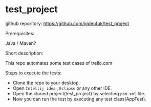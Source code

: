 # test_project

github reporitory: https://github.com/igdeufuk/test_project

Prerequisites: 

Java / Maven?

Short description:

This repo automates some test cases of trello.com 

Steps to execute the tests:

- Clone the repo to your desktop.
- Open `Intellij idea` , `Eclipse` or any other IDE. 
- Open the cloned project(test_project) by selecting `pom.xml` file.
- Now you can run the test by executing any test class(AppTest).
